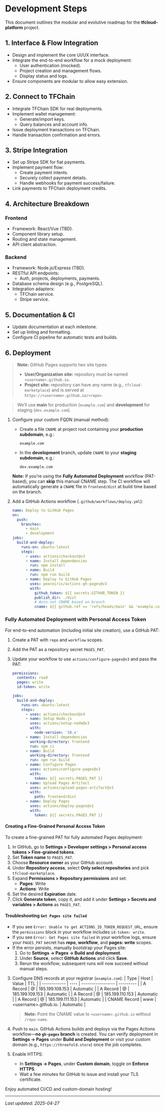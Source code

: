 # Development Steps

This document outlines the modular and evolutive roadmap for the **tfcloud-platform** project.

## 1. Interface & Flow Integration

- Design and implement the core UI/UX interface.
- Integrate the end-to-end workflow for a mock deployment:
  - User authentication (mocked).
  - Project creation and management flows.
  - Display status and logs.
- Ensure components are modular to allow easy extension.

## 2. Connect to TFChain

- Integrate TFChain SDK for real deployments.
- Implement wallet management:
  - Generate/import keys.
  - Query balances and account info.
- Issue deployment transactions on TFChain.
- Handle transaction confirmation and errors.

## 3. Stripe Integration

- Set up Stripe SDK for fiat payments.
- Implement payment flow:
  - Create payment intents.
  - Securely collect payment details.
  - Handle webhooks for payment success/failure.
- Link payments to TFChain deployment credits.

## 4. Architecture Breakdown

### Frontend

- Framework: React/Vue (TBD).
- Component library setup.
- Routing and state management.
- API client abstraction.

### Backend

- Framework: Node.js/Express (TBD).
- RESTful API endpoints:
  - Auth, projects, deployments, payments.
- Database schema design (e.g., PostgreSQL).
- Integration adapters:
  - TFChain service.
  - Stripe service.

## 5. Documentation & CI

- Update documentation at each milestone.
- Set up linting and formatting.
- Configure CI pipeline for automatic tests and builds.

## 6. Deployment

> **Note:** GitHub Pages supports two site types:
> - **User/Organization site:** repository must be named `<username>.github.io`.
> - **Project site:** repository can have any name (e.g., `tfcloud-marketplace`) and is served at `https://<username>.github.io/<repo>`.

> We’ll use **main** for production (`example.com`) and **development** for staging (`dev.example.com`).

1. Configure your custom FQDN (manual method):
   - Create a file `CNAME` at project root containing your **production subdomain**, e.g.:
     ```
     example.com
     ```
   - In the **development** branch, update `CNAME` to your **staging subdomain**, e.g.:
     ```
     dev.example.com
     ```
   **Note:** If you’re using the **Fully Automated Deployment** workflow (PAT-based), you can **skip** this manual CNAME step. The CI workflow will automatically generate a `CNAME` file in `frontend/dist` at build time based on the branch.

2. Add a GitHub Actions workflow (`.github/workflows/deploy.yml`):
   ```yaml
   name: Deploy to GitHub Pages
   on:
     push:
       branches:
         - main
         - development
   jobs:
     build-and-deploy:
       runs-on: ubuntu-latest
       steps:
         - uses: actions/checkout@v3
         - name: Install dependencies
           run: npm install
         - name: Build
           run: npm run build
         - name: Deploy to GitHub Pages
           uses: peaceiris/actions-gh-pages@v3
           with:
             github_token: ${{ secrets.GITHUB_TOKEN }}
             publish_dir: ./dist
             # Auto-set CNAME based on branch
             cname: ${{ github.ref == 'refs/heads/main' && 'example.com' || 'dev.example.com' }}
   ```

### Fully Automated Deployment with Personal Access Token

For end-to-end automation (including initial site creation), use a GitHub PAT:

1. Create a PAT with `repo` and `workflow` scopes.
2. Add the PAT as a repository secret `PAGES_PAT`.
3. Update your workflow to use `actions/configure-pages@v3` and pass the PAT:

   ```yaml
   permissions:
     contents: read
     pages: write
     id-token: write

   jobs:
     build-and-deploy:
       runs-on: ubuntu-latest
       steps:
         - uses: actions/checkout@v4
         - name: Setup Node.js
           uses: actions/setup-node@v3
           with:
             node-version: '18.x'
         - name: Install dependencies
           working-directory: frontend
           run: npm ci
         - name: Build
           working-directory: frontend
           run: npm run build
         - name: Configure Pages
           uses: actions/configure-pages@v3
           with:
             token: ${{ secrets.PAGES_PAT }}
         - name: Upload Pages Artifact
           uses: actions/upload-pages-artifact@v3
           with:
             path: frontend/dist
         - name: Deploy Pages
           uses: actions/deploy-pages@v1
           with:
             token: ${{ secrets.PAGES_PAT }}
   ```

#### Creating a Fine-Grained Personal Access Token

To create a fine-grained PAT for fully automated Pages deployment:

1. In GitHub, go to **Settings > Developer settings > Personal access tokens > Fine-grained tokens**.
2. Set **Token name** to `PAGES_PAT`.
3. Choose **Resource owner** as your GitHub account.
4. Under **Repository access**, select **Only select repositories** and pick `tfcloud-marketplace`.
5. Expand **Permissions > Repository permissions** and set:
   - **Pages**: Write
   - **Actions**: Write
6. Set the desired **Expiration** date.
7. Click **Generate token**, copy it, and add it under **Settings > Secrets and variables > Actions** as `PAGES_PAT`.

#### Troubleshooting `Get Pages site failed`

- If you see `Error: Unable to get ACTIONS_ID_TOKEN_REQUEST_URL`, ensure the `permissions` block in your workflow includes `id-token: write`.
- If you see `Error: Get Pages site failed` in your workflow logs, ensure your `PAGES_PAT` secret has **repo**, **workflow**, and **pages: write** scopes.
- If the error persists, manually bootstrap your Pages site:
  1. Go to **Settings → Pages → Build and deployment**.
  2. Under **Source**, select **GitHub Actions** and click **Save**.
  3. Rerun the workflow; subsequent runs will now succeed without manual steps.

3. Configure DNS records at your registrar (`example.com`):
   | Type         | Host | Value             | TTL       |
   | ------------ | ---- | ----------------- | --------- |
   | A Record     | @    | 185.199.108.153   | Automatic |
   | A Record     | @    | 185.199.109.153   | Automatic |
   | A Record     | @    | 185.199.110.153   | Automatic |
   | A Record     | @    | 185.199.111.153   | Automatic |
   | CNAME Record | www  | \<username>.github.io. | Automatic |

   > **Note:** Point the CNAME value to `<username>.github.io` without `/repo-name`.

4. Push to `main`. GitHub Actions builds and deploys via the Pages Actions workflow—**no `gh-pages` branch** is created. You can verify deployment in **Settings → Pages** under **Build and Deployment** or visit your custom domain (e.g., `https://threefold.store`) once the job completes.
5. Enable HTTPS:
   - In **Settings → Pages**, under **Custom domain**, toggle on **Enforce HTTPS**.
   - Wait a few minutes for GitHub to issue and install your TLS certificate.

Enjoy automated CI/CD and custom-domain hosting!  

---
*Last updated: 2025-04-27*
